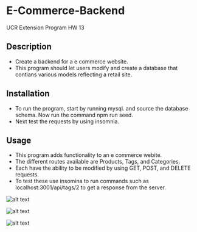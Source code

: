 # E-Commerce-Backend
UCR Extension Program HW 13

## Description
- Create a backend for a e commerce website.
- This program should let users modify and create a database that contians various models reflecting a retail site.

## Installation
- To run the program, start by running mysql. and source the database schema. Now run the command npm run seed.
- Next test the requests by using insomnia.

## Usage
- This program adds functionality to an e commerce webite.
- The different routes available are Products, Tags, and Categories.
- Each have the ability to be modified by using GET, POST, and DELETE requests.
- To test these use insomina to run commands such as localhost:3001/api/tags/2 to get a response from the server.


![alt text](/Assets/screenshot1.PNG?raw=true)

![alt text](/Assets/screenshot2.PNG?raw=true)

![alt text](/Assets/screenshot3.PNG?raw=true)